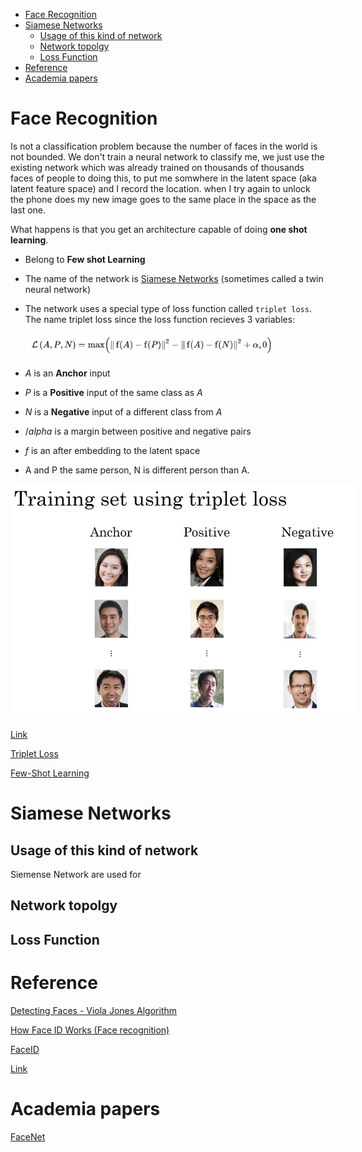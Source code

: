 <!--ts-->
   * [Face Recognition](#face-recognition)
   * [Siamese Networks](#siamese-networks)
      * [Usage of this kind of network](#usage-of-this-kind-of-network)
      * [Network topolgy](#network-topolgy)
      * [Loss Function](#loss-function)
   * [Reference](#reference)
   * [Academia papers](#academia-papers)

<!-- Added by: gil_diy, at: Tue 01 Mar 2022 15:31:54 IST -->

<!--te-->

# Face Recognition

Is not a classification problem because the number of faces in the world is not bounded.
We don't train a neural network to classify me, we just use the existing network which was already trained on thousands of thousands faces of people to doing this, to put me somwhere in the latent space (aka latent feature space) and I record the location. 
when I try again to unlock the phone does my new image goes to the same place in the space as the last one.

What happens is that you get an architecture capable of doing **one shot learning**.

* Belong to **Few shot Learning**

* The name of the network is [Siamese Networks](https://towardsdatascience.com/a-friendly-introduction-to-siamese-networks-85ab17522942) (sometimes called a twin neural network) 

* The network uses a special type of loss function called `triplet loss`.
  The name triplet loss since the loss function recieves 3 variables:

  <p align="center" style="width:400px;" >
  <img src="images/cnn/Triplet_loss_function_in_Siamese_Network.jpg" title="tool tip here">
</p>

  * $A$ is an **Anchor** input
  * $P$ is a **Positive** input of the same class as $A$
  * $N$ is a **Negative** input of a different class from $A$
  * $/alpha$ is a margin between positive and negative pairs
  * $f$ is an after embedding to the latent space

* A and P the same person, N is different person than A.

<p align="center" style="width:550px;" >
  <img src="images/cnn/Triplet_loss_function_in_Siamese_Network_img2.jpg" title="tool tip here">
</p>


[Link](https://medium.com/visionwizard/research-for-all-in-defense-of-triplet-loss-for-person-re-identification-9cce5616fb6)



[Triplet Loss](https://youtu.be/d2XB5-tuCWU)

[Few-Shot Learning](https://youtu.be/hE7eGew4eeg)


# Siamese Networks

## Usage of this kind of network

Siemense Network are used for 

## Network topolgy

## Loss Function



# Reference

[Detecting Faces - Viola Jones Algorithm](https://youtu.be/uEJ71VlUmMQ)

[How Face ID Works (Face recognition)](https://youtu.be/mwTaISbA87A)


[FaceID ](https://towardsdatascience.com/how-i-implemented-iphone-xs-faceid-using-deep-learning-in-python-d5dbaa128e1d)


[Link]()

# Academia papers

[FaceNet](https://arxiv.org/pdf/1503.03832.pdf)
